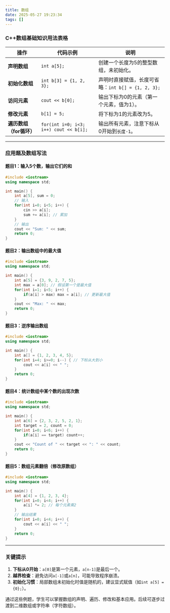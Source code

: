 ```yaml
---
title: 数组
date: 2025-05-27 19:23:34
tags: []
---
```

### **C++数组基础知识用法表格**

| **操作**          | **代码示例**                               | **说明**                               |
| --------------- | -------------------------------------- | ------------------------------------ |
| **声明数组**        | `int a[5];`                            | 创建一个长度为5的整型数组，未初始化。                  |
| **初始化数组**       | `int b[3] = {1, 2, 3};`                | 声明时直接赋值，长度可省略：`int b[] = {1, 2, 3};` |
| **访问元素**        | `cout << b[0];`                        | 输出下标为0的元素（第一个元素，值为1）。                |
| **修改元素**        | `b[1] = 5;`                            | 将下标为1的元素改为5。                         |
| **遍历数组（for循环）** | `for(int i=0; i<3; i++) cout << b[i];` | 输出所有元素，注意下标从0开始到`长度-1`。              |


---

### **应用题及数组写法**

#### **题目1：输入5个数，输出它们的和**
```cpp
#include <iostream>
using namespace std;

int main() {
    int a[5], sum = 0;
    // 输入
    for(int i=0; i<5; i++) {
        cin >> a[i];
        sum += a[i]; // 累加
    }
    // 输出
    cout << "Sum: " << sum;
    return 0;
}
```

#### **题目2：输出数组中的最大值**
```cpp
#include <iostream>
using namespace std;

int main() {
    int a[5] = {3, 9, 2, 7, 5};
    int max = a[0]; // 假设第一个是最大值
    for(int i=1; i<5; i++) {
        if(a[i] > max) max = a[i]; // 更新最大值
    }
    cout << "Max: " << max;
    return 0;
}
```

#### **题目3：逆序输出数组**
```cpp
#include <iostream>
using namespace std;

int main() {
    int a[] = {1, 2, 3, 4, 5};
    for(int i=4; i>=0; i--) { // 下标从大到小
        cout << a[i] << " ";
    }
    return 0;
}
```

#### **题目4：统计数组中某个数的出现次数**
```cpp
#include <iostream>
using namespace std;

int main() {
    int a[6] = {2, 3, 2, 5, 2, 1};
    int target = 2, count = 0;
    for(int i=0; i<6; i++) {
        if(a[i] == target) count++;
    }
    cout << "Count of " << target << ": " << count;
    return 0;
}
```

#### **题目5：数组元素翻倍（修改原数组）**
```cpp
#include <iostream>
using namespace std;

int main() {
    int a[4] = {1, 2, 3, 4};
    for(int i=0; i<4; i++) {
        a[i] *= 2; // 每个元素乘2
    }
    // 输出结果
    for(int i=0; i<4; i++) {
        cout << a[i] << " ";
    }
    return 0;
}
```

---

### **关键提示**
1. **下标从0开始**：`a[0]`是第一个元素，`a[n-1]`是最后一个。
2. **越界检查**：避免访问`a[-1]`或`a[n]`，可能导致程序崩溃。
3. **初始化习惯**：局部数组未初始化时值是随机的，建议显式赋值（如`int a[5] = {0};`）。

通过这些例题，学生可以掌握数组的声明、遍历、修改和基本应用。后续可逐步过渡到二维数组或字符串（字符数组）。